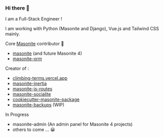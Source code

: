 ### Hi there 👋

I am a Full-Stack Engineer !

I am working with Python (Masonite and Django), Vue.js and Tailwind CSS mainly.

Core [Masonite](https://docs.masoniteproject.com/) contributor :rocket:
- [masonite](https://github.com/MasoniteFramework/masonite/) (and future Masonite 4)
- [masonite-orm](https://github.com/MasoniteFramework/orm/)

Creator of :
- [climbing-terms.vercel.app](https://climbing-terms.vercel.app)
- [masonite-inertia](https://github.com/girardinsamuel/masonite-inertia/)
- [masonite-js-routes](https://github.com/girardinsamuel/masonite-js-routes/)
- [masonite-socialite](https://github.com/girardinsamuel/masonite-socialite/)
- [cookiecutter-masonite-package](https://github.com/girardinsamuel/cookiecutter-masonite-package/)
- [masonite-backups](https://github.com/girardinsamuel/masonite-backups/) (WIP)

In Progress
- masonite-admin (An admin panel for Masonite 4 projects)
- others to come ... 😀
